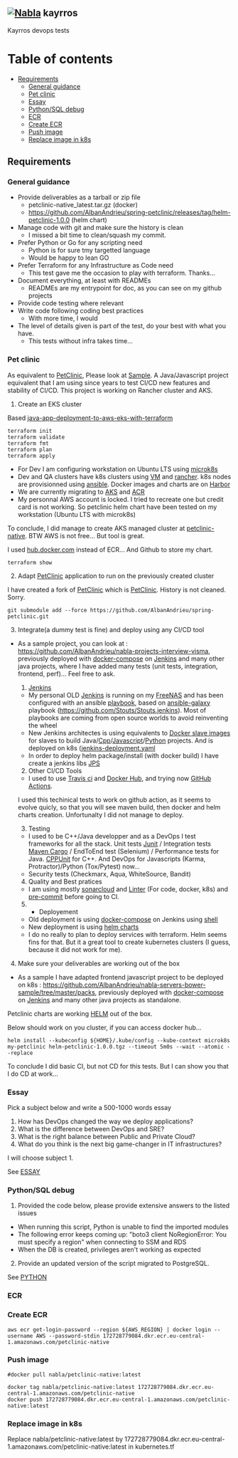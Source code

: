## [![Nabla](http://albandrieu.com/nabla/index/assets/nabla/nabla-4.png)](https://github.com/AlbanAndrieu)   kayrros

Kayrros devops tests

# Table of contents

<!-- toc -->

- [Requirements](#requirements)
  * [General guidance](#general-guidance)
  * [Pet clinic](#pet-clinic)
  * [Essay](#essay)
  * [Python/SQL debug](#pythonsql-debug)
  * [ECR](#ecr)
  * [Create ECR](#create-ecr)
  * [Push image](#push-image)
  * [Replace image in k8s](#replace-image-in-k8s)

<!-- tocstop -->

## Requirements

### General guidance

* Provide deliverables as a tarball or zip file
  - petclinic-native_latest.tar.gz (docker)
  - https://github.com/AlbanAndrieu/spring-petclinic/releases/tag/helm-petclinic-1.0.0 (helm chart)
* Manage code with git and make sure the history is clean
  - I missed a bit time to clean/squash my commit.
* Prefer Python or Go for any scripting need
  - Python is for sure tmy targetted language
  - Would be happy to lean GO
* Prefer Terraform for any Infrastructure as Code need
  - This test gave me the occasion to play with terraform. Thanks...
* Document everything, at least with READMEs
  - READMEs are my entrypoint for doc, as you can see on my github projects
* Provide code testing where relevant
* Write code following coding best practices
  - With more time, I would
* The level of details given is part of the test, do your best with what you have.
  - This tests without infra takes time...

### Pet clinic

As equivalent to [PetClinic](https://github.com/spring-projects/spring-petclinic), Please look at [Sample](https://github.com/AlbanAndrieu/nabla-servers-bower-sample). A Java/Javascript project equivalent that I am using since years to test CI/CD new features and stability of CI/CD. This project is working on Rancher cluster and AKS.

1. Create an EKS cluster

Based [java-app-deployment-to-aws-eks-with-terraform](https://medium.com/@selma.sm.mesic/java-app-deployment-to-aws-eks-with-terraform-d2e06ec28bbb)

```shell
terraform init
terraform validate
terraform fmt
terraform plan
terraform apply
```

 - For Dev I am configuring workstation on Ubuntu LTS using [microk8s](https://microk8s.io/)
 - Dev and QA clusters have k8s clusters using [VM](https://www.vmware.com/fr/topics/glossary/content/virtual-machine.html) and [rancher](https://rancher.com/). k8s nodes are provisionned using [ansible](https://www.ansible.com/). Docker images and charts are on [Harbor](https://goharbor.io/)
 - We are currently migrating to [AKS](https://azure.microsoft.com/fr-fr/services/kubernetes-service/) and [ACR](https://azure.microsoft.com/fr-fr/services/container-registry/)
 - My personnal AWS account is locked. I tried to recreate one but credit card is not working. So petclinic helm chart have been tested on my workstation (Ubuntu LTS with microk8s)

To conclude, I did manage to create AKS managed cluster at [petclinic-native](http://af86714a48626468ab4d34de25446f3e-1284156163.eu-central-1.elb.amazonaws.com/). BTW AWS is not free... But tool is great.

I used [hub.docker.com](https://hub.docker.com/repository/docker/nabla/petclinic-native) instead of ECR... And Github to store my chart.


```shell
terraform show
```

2. Adapt [PetClinic](https://github.com/spring-projects/spring-petclinic) application to run on the previously created cluster

I have created a fork of [PetClinic](https://github.com/spring-projects/spring-petclinic) which is [PetClinic](https://github.com/AlbanAndrieu/spring-petclinic.git).
History is not cleaned. Sorry.

```shell
git submodule add --force https://github.com/AlbanAndrieu/spring-petclinic.git
```

3. Integrate(a dummy test is fine) and deploy using any CI/CD tool

 - As a sample project, you can look at : https://github.com/AlbanAndrieu/nabla-projects-interview-visma, previously deployed with [docker-compose](https://github.com/AlbanAndrieu/nabla-servers-bower-sample/blob/master/docker-compose/docker-compose.yml) on [Jenkins](http://albandrieu.com/jenkins/) and many other java projects, where I have added many tests (unit tests, integration, frontend, perf)... Feel free to ask.

    1. [Jenkins](http://albandrieu.com/jenkins/)

    - My personal OLD [Jenkins](http://albandrieu.com/jenkins/) is running on my [FreeNAS](https://albandrieu.com:7000/) and has been configured with an ansible [playbook](https://github.com/AlbanAndrieu/ansible-nabla/blob/master/playbooks/jenkins-master.yml), based on [ansible-galaxy](https://galaxy.ansible.com/) playbook (https://github.com/Stouts/Stouts.jenkins). Most of playbooks are coming from open source worlds to avoid reinventing the wheel
    - New Jenkins architectes is using equivalents to [Docker slave images](https://github.com/AlbanAndrieu/ansible-jenkins-slave-docker) for slaves to build Java/[Cpp](http://albandrieu.com/jenkins/job/nabla-cpp-interview-microsoft-cmake/)/[Javascript](https://github.com/AlbanAndrieu/nabla-servers-bower-sample)/[Python](https://github.com/AlbanAndrieu/nabla-hooks) projects. And is deployed on k8s ([jenkins-deployment.yaml](https://github.com/AlbanAndrieu/jenkins-pipeline-scripts/tree/master/k8s/jenkins-deployment.yaml)
    - In order to deploy helm package/install (with docker build) I have create a jenkins libs [JPS](https://github.com/AlbanAndrieu/jenkins-pipeline-scripts)

    2. Other CI/CD Tools

      - I used to use [Travis ci](https://travis-ci.org/github/AlbanAndrieu) and [Docker Hub](https://hub.docker.com/u/nabla), and trying now [GitHub Actions](https://github.com/AlbanAndrieu/nabla-hooks/actions).

      I used this techinical tests to work on github action, as it seems to evolve quicly, so that you will see maven build, then docker and helm charts creation.
      Unfortunalty I did not manage to deploy.

    3. Testing

      - I used to be C++/Java developper and as a DevOps I test frameworks for all the stack. Unit tests [Junit](https://junit.org/junit5/) / Integration tests [Maven Cargo](https://codehaus-cargo.github.io/cargo/Maven+3+Plugin.html) / EndToEnd test (Selenium) / Performance tests for Java. [CPPUnit](https://en.wikipedia.org/wiki/CppUnit) for C++. And DevOps for Javascripts (Karma, Protractor)/Python (Tox/Pytest) now...
      - Security tests (Checkmarx, Aqua, WhiteSource, Bandit)

    4. Quality and Best pratices
      - I am using mostly [sonarcloud](https://sonarcloud.io/organizations/albanandrieu-github/projects) and [Linter](https://megalinter.github.io/latest/) (For code, docker, k8s) and [pre-commit](https://pre-commit.com/) before going to CI.

    5. - Deployement
      - Old deployment is using [docker-compose](https://github.com/AlbanAndrieu/nabla-servers-bower-sample/blob/master/docker-compose/docker-compose.yml) on Jenkins using [shell](https://github.com/AlbanAndrieu/nabla-servers-bower-sample/blob/master/Jenkinsfile#L723)
      - New deployment is using [helm charts](https://github.com/AlbanAndrieu/nabla-servers-bower-sample/blob/master/testChart/Chart.yaml)
      - I do no really to plan to deploy services with terraform. Helm seems fins for that. But it a great tool to create kubernetes clusters (I guess, because it did not work for me).

4. Make sure your deliverables are working out of the box

 - As a sample I have adapted frontend javascript project to be deployed on k8s : https://github.com/AlbanAndrieu/nabla-servers-bower-sample/tree/master/packs, previously deployed with [docker-compose](https://github.com/AlbanAndrieu/nabla-servers-bower-sample/blob/master/docker-compose/docker-compose.yml) on [Jenkins](http://albandrieu.com/jenkins/) and many other java projects as standalone.

Petclinic charts are working [HELM](HELM.md) out of the box.

Below should work on you cluster, if you can access docker hub...
```shell
helm install --kubeconfig ${HOME}/.kube/config --kube-context microk8s my-petclinic helm-petclinic-1.0.0.tgz --timeout 5m0s --wait --atomic --replace
```

To conclude I did basic CI, but not CD for this tests.
But I can show you that I do CD at work...

### Essay

Pick a subject below and write a 500-1000 words essay
1. How has DevOps changed the way we deploy applications?
2. What is the difference between DevOps and SRE?
3. What is the right balance between Public and Private Cloud?
4. What do you think is the next big game-changer in IT infrastructures?

I will choose subject 1.

See [ESSAY](ESSAY.md)

### Python/SQL debug

1. Provided the code below, please provide extensive answers to the listed issues
* When running this script, Python is unable to find the imported modules
* The following error keeps coming up: "boto3 client NoRegionError: You must
specify a region" when connecting to SSM and RDS
* When the DB is created, privileges aren't working as expected
2. Provide an updated version of the script migrated to PostgreSQL.

See [PYTHON](PYTHON.md)

### ECR

### Create ECR

```shell
aws ecr get-login-password --region ${AWS_REGION} | docker login --username AWS --password-stdin 172728779084.dkr.ecr.eu-central-1.amazonaws.com/petclinic-native
```

### Push image

```shell
#docker pull nabla/petclinic-native:latest

docker tag nabla/petclinic-native:latest 172728779084.dkr.ecr.eu-central-1.amazonaws.com/petclinic-native
docker push 172728779084.dkr.ecr.eu-central-1.amazonaws.com/petclinic-native:latest
````

### Replace image in k8s

Replace nabla/petclinic-native:latest by 172728779084.dkr.ecr.eu-central-1.amazonaws.com/petclinic-native:latest in kubernetes.tf
